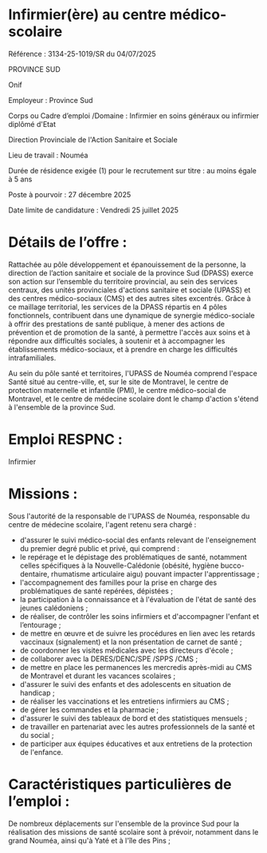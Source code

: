 
# Infirmier(ère) au centre médico-scolaire

Référence : 3134-25-1019/SR du 04/07/2025

PROVINCE SUD

Onif

Employeur : Province Sud

Corps ou Cadre d’emploi /Domaine : Infirmier en soins généraux ou infirmier diplômé d'Etat

Direction Provinciale de l'Action Sanitaire et Sociale

Lieu de travail : Nouméa

Durée de résidence exigée (1) pour le recrutement sur titre : au moins égale à 5 ans

Poste à pourvoir : 27 décembre 2025

Date limite de candidature : Vendredi 25 juillet 2025

# Détails de l’offre :

Rattachée au pôle développement et épanouissement de la personne, la direction de l’action sanitaire et sociale de la province Sud (DPASS) exerce son action sur l’ensemble du territoire provincial, au sein des services centraux, des unités provinciales d'actions sanitaire et sociale (UPASS) et des centres médico-sociaux (CMS) et des autres sites excentrés. Grâce à ce maillage territorial, les services de la DPASS répartis en 4 pôles fonctionnels, contribuent dans une dynamique de synergie médico-sociale à offrir des prestations de santé publique, à mener des actions de prévention et de promotion de la santé, à permettre l'accès aux soins et à répondre aux difficultés sociales, à soutenir et à accompagner les établissements médico-sociaux, et à prendre en charge les difficultés intrafamiliales.

Au sein du pôle santé et territoires, l'UPASS de Nouméa comprend l'espace Santé situé au centre-ville, et, sur le site de Montravel, le centre de protection maternelle et infantile (PMI), le centre médico-social de Montravel, et le centre de médecine scolaire dont le champ d'action s'étend à l'ensemble de la province Sud.

# Emploi RESPNC :

Infirmier

# Missions :

Sous l'autorité de la responsable de l'UPASS de Nouméa, responsable du centre de médecine scolaire, l'agent retenu sera chargé :

- d'assurer le suivi médico-social des enfants relevant de l'enseignement du premier degré public et privé, qui comprend :
- le repérage et le dépistage des problématiques de santé, notamment celles spécifiques à la Nouvelle-Calédonie (obésité, hygiène bucco-dentaire, rhumatisme articulaire aigu) pouvant impacter l'apprentissage ;
- l'accompagnement des familles pour la prise en charge des problématiques de santé repérées, dépistées ;
- la participation à la connaissance et à l'évaluation de l'état de santé des jeunes calédoniens ;
- de réaliser, de contrôler les soins infirmiers et d'accompagner l'enfant et l’entourage ;
- de mettre en œuvre et de suivre les procédures en lien avec les retards vaccinaux (signalement) et la non présentation de carnet de santé ;
- de coordonner les visites médicales avec les directeurs d'école ;
- de collaborer avec la DERES/DENC/SPE /SPPS /CMS ;
- de mettre en place les permanences les mercredis après-midi au CMS de Montravel et durant les vacances scolaires ;
- d'assurer le suivi des enfants et des adolescents en situation de handicap ;
- de réaliser les vaccinations et les entretiens infirmiers au CMS ;
- de gérer les commandes et la pharmacie ;
- d'assurer le suivi des tableaux de bord et des statistiques mensuels ;
- de travailler en partenariat avec les autres professionnels de la santé et du social ;
- de participer aux équipes éducatives et aux entretiens de la protection de l'enfance.

# Caractéristiques particulières de l’emploi :

De nombreux déplacements sur l'ensemble de la province Sud pour la réalisation des missions de santé scolaire sont à prévoir, notamment dans le grand Nouméa, ainsi qu'à Yaté et à l'île des Pins ;